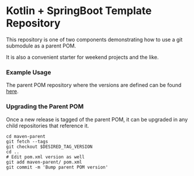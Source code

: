 # Kotlin + SpringBoot Template Repository

This repository is one of two components demonstrating how to use a git submodule as a parent POM.

It is also a convenient starter for weekend projects and the like.

### Example Usage

The parent POM repository where the versions are defined can be found 
[here](https://github.com/tajacks/kotlin-spring-boot-parent).

### Upgrading the Parent POM

Once a new release is tagged of the parent POM, it can be upgraded in any child repositories that 
reference it.

```shell
cd maven-parent
git fetch --tags
git checkout $DESIRED_TAG_VERSION
cd ..
# Edit pom.xml version as well
git add maven-parent/ pom.xml
git commit -m 'Bump parent POM version'
```
